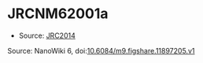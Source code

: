 <a name="material" />

# JRCNM62001a
<script type="application/ld+json">
  {
    "@context": "https://schema.org/",
    "@type": "ChemicalSubstance",
    "@id": "https://egonw.github.io/nanowiki/nanowiki377.html#material",
    "http://purl.org/dc/terms/conformsTo":
      {
        "@type": "CreativeWork",
        "@id": "https://bioschemas.org/profiles/ChemicalSubstance/0.4-RELEASE/"
      },
    "identfier": "377",
    "name": "JRCNM62001a",
    "url": "https://egonw.github.io/nanowiki/nanowiki377.html#material",
    "sameAs": "http://127.0.0.1/mediawiki/index.php/Special:URIResolver/JRCNM62001a"
  }
</script>


* Source: [JRC2014](JRC2014.md)


Source: NanoWiki 6, doi:[10.6084/m9.figshare.11897205.v1](https://doi.org/10.6084/m9.figshare.11897205.v1)
